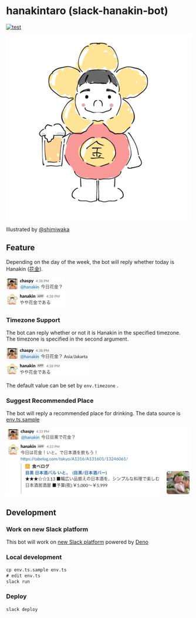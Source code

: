 # hanakintaro (slack-hanakin-bot)

[![test](https://github.com/chaspy/hanakintaro/actions/workflows/test.yaml/badge.svg)](https://github.com/chaspy/hanakintaro/actions/workflows/test.yaml)

![hanakintaro.png](assets/hanakintaro.png)

Illustrated by [@shimiwaka](https://github.com/shimiwaka)

## Feature

Depending on the day of the week, the bot will reply whether today is Hanakin ([花金](https://kotobank.jp/word/%E8%8A%B1%E9%87%91-603416)).

![hanakin.png](assets/hanakin.png)

### Timezone Support

The bot can reply whether or not it is Hanakin in the specified timezone. The timezone is specified in the second argument. 

![timezone.png](assets/timezone.png)

The default value can be set by `env.timezone` .

### Suggest Recommended Place

The bot will reply a recommended place for drinking. The data source is [env.ts.sample](https://github.com/chaspy/hanakintaro/env.ts.sample)

![recommend.png](assets/recommend.png)

## Development

### Work on new Slack platform

This bot will work on [new Slack platform](https://api.slack.com/future?utm_medium=referral&utm_source=partner&utm_campaign=fy23-dev-open-beta-launch) powered by [Deno](https://deno.com/blog/slack-open-beta)

### Local development

```
cp env.ts.sample env.ts
# edit env.ts
slack run
```

### Deploy

```
slack deploy
```

